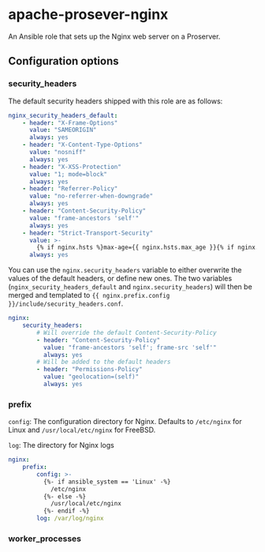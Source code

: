 # apache-prosever-nginx
An Ansible role that sets up the Nginx web server on a Proserver.

## Configuration options
### security_headers
The default security headers shipped with this role are as follows:

```yaml
nginx_security_headers_default:
    - header: "X-Frame-Options"
      value: "SAMEORIGIN"
      always: yes
    - header: "X-Content-Type-Options"
      value: "nosniff"
      always: yes
    - header: "X-XSS-Protection"
      value: "1; mode=block"
      always: yes
    - header: "Referrer-Policy"
      value: "no-referrer-when-downgrade"
      always: yes
    - header: "Content-Security-Policy"
      value: "frame-ancestors 'self'"
      always: yes
    - header: "Strict-Transport-Security"
      value: >-
        {% if nginx.hsts %}max-age={{ nginx.hsts.max_age }}{% if nginx.hsts.include_subdomains %};includeSubdomains{% endif %}{% if nginx.hsts.preload %}; preload{% endif %}{% endif %}
      always: yes
```

You can use the `nginx.security_headers` variable to either overwrite the values of the default headers, or define new ones. The two variables (`nginx_security_headers_default` and `nginx.security_headers`) will then be merged and templated to `{{ nginx.prefix.config }}/include/security_headers.conf`.

```yaml
nginx:
    security_headers:
        # Will override the default Content-Security-Policy
        - header: "Content-Security-Policy"
          value: "frame-ancestors 'self'; frame-src 'self'"
          always: yes
        # Will be added to the default headers
        - header: "Permissions-Policy"
          value: "geolocation=(self)"
          always: yes
```

### prefix
`config`: The configuration directory for Nginx. Defaults to `/etc/nginx` for Linux and `/usr/local/etc/nginx` for FreeBSD.

`log`: The directory for Nginx logs

```yaml
nginx:
    prefix:
        config: >-
          {%- if ansible_system == 'Linux' -%}
            /etc/nginx
          {%- else -%}
            /usr/local/etc/nginx
          {%- endif -%}
        log: /var/log/nginx
```

### worker_processes



